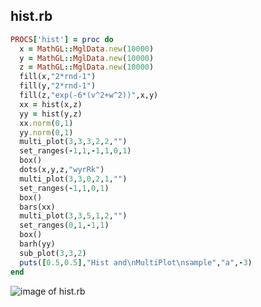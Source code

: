 
## hist.rb

```ruby
PROCS['hist'] = proc do
  x = MathGL::MglData.new(10000)
  y = MathGL::MglData.new(10000)
  z = MathGL::MglData.new(10000)
  fill(x,"2*rnd-1")
  fill(y,"2*rnd-1")
  fill(z,"exp(-6*(v^2+w^2))",x,y)
  xx = hist(x,z)
  yy = hist(y,z)
  xx.norm(0,1)
  yy.norm(0,1)
  multi_plot(3,3,3,2,2,"")
  set_ranges(-1,1,-1,1,0,1)
  box()
  dots(x,y,z,"wyrRk")
  multi_plot(3,3,0,2,1,"")
  set_ranges(-1,1,0,1)
  box()
  bars(xx)
  multi_plot(3,3,5,1,2,"")
  set_ranges(0,1,-1,1)
  box()
  barh(yy)
  sub_plot(3,3,2)
  puts([0.5,0.5],"Hist and\nMultiPlot\nsample","a",-3)
end


```
![image of hist.rb](https://raw.github.com/masa16/ruby-mathgl-sample/master/samples/hist/hist.png)
